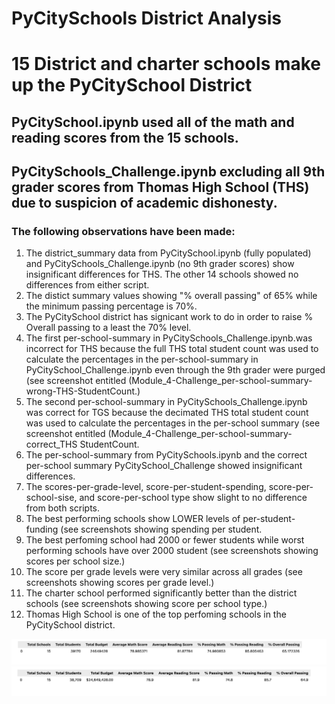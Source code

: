 # PyCitySchools District Analysis

# 15 District and charter schools make up the PyCitySchool District

## PyCitySchool.ipynb used all of the math and reading scores from the 15 schools.

## PyCitySchools_Challenge.ipynb excluding all 9th grader scores from Thomas High School (THS) due to suspicion of academic dishonesty.

### The following observations have been made:

  1. The district_summary data from PyCitySchool.ipynb (fully populated) and PyCitySchools_Challenge.ipynb (no 9th grader scores) show insignificant differences for THS. The other 14 schools showed no differences from either script.
  2. The distict summary values showing "% overall passing" of 65% while the minimum passing percentage is 70%. 
  3. The PyCitySchool district has signicant work to do in order to raise % Overall passing to a least the 70% level.  
  4. The first per-school-summary in PyCitySchools_Challenge.ipynb.was incorrect for THS because the full THS total student count was used to calculate the percentages in the per-school-summary in PyCitySchool_Challenge.ipynb even through the 9th grader were purged (see screenshot entitled (Module_4-Challenge_per-school-summary-wrong-THS-StudentCount.)
  5. The second per-school-summary in PyCitySchools_Challenge.ipynb was correct for TGS because the decimated THS total student count was used to calculate the percentages in the per-school summary (see screenshot entitled (Module_4-Challenge_per-school-summary-correct_THS StudentCount.
  6. The per-school-summary from PyCitySchools.ipynb and the correct per-school summary PyCitySchool_Challenge showed insignificant differences.
  7. The scores-per-grade-level, score-per-student-spending, score-per-school-sise, and score-per-school type show slight to no difference from both scripts.
  8. The best performing schools show LOWER levels of per-student-funding (see screenshots showing spending per student.
  9. The best perfoming school had 2000 or fewer students while worst performing schools have over 2000 student (see screenshots showing scores per school size.)
  10. The score per grade levels were very similar across all grades (see screenshots showing scores per grade level.)
  11. The charter school performed significantly better than the district schools (see screenshots showing score per school type.)
  12. Thomas High School is one of the top perfoming schools in the PyCitySchool district.

![PyCitySchools.ipynb district summary](Resources/PyCitySchools_district-summary.png)
![PyCitySchool_Challenge.ipynb district summary](Resources/Module_4-Challege-file_district-summary.png)
